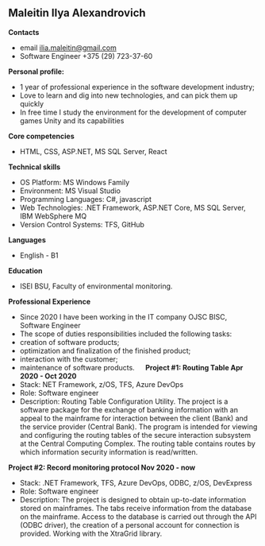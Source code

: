 ## Maleitin Ilya Alexandrovich
**Contacts**
* email ilia.maleitin@gmail.com
* Software Engineer	+375 (29) 723-37-60

**Personal profile:**
* 1 year of professional experience in the software development industry;
* Love to learn and dig into new technologies, and can pick them up quickly
* In free time I study the environment for the development of computer games Unity and its capabilities	

**Core competencies**	
* HTML, CSS, ASP.NET, MS SQL Server, React

**Technical skills**
* OS Platform:	MS Windows Family
* Environment:	MS Visual Studio
* Programming Languages:	С#, javascript
* Web Technologies:	.NET Framework, ASP.NET Core, MS SQL Server, IBM WebSphere MQ
* Version Control Systems:	TFS, GitHub

**Languages**
* English - B1

**Education**
* ISEI BSU, Faculty of environmental monitoring.

**Professional Experience**
* Since 2020 I have been working in the IT company OJSC BISC, Software Engineer
* The scope of duties responsibilities included the following tasks:
* creation of software products;
* optimization and finalization of the finished product;
* interaction with the customer;
* maintenance of software products.
 
**Project #1: Routing Table	Apr 2020 - Oct 2020**
* Stack:	NET Framework, z/OS, TFS, Azure DevOps
* Role:	Software engineer
* Description:	Routing Table Configuration Utility. The project is a software package for the exchange of banking information with an appeal to the mainframe for interaction between the client (Bank) and the service provider (Central Bank).
The program is intended for viewing and configuring the routing tables of the secure interaction subsystem at the Central Computing Complex. The routing table contains routes by which information security information is read/written.

**Project #2: Record monitoring protocol	Nov 2020 - now**
* Stack:	.NET Framework, TFS, Azure DevOps, ODBC, z/OS, DevExpress
* Role:	Software engineer
* Description:	The project is designed to obtain up-to-date information stored on mainframes.
The tabs receive information from the database on the mainframe. Access to the database is carried out through the API (ODBC driver), the creation of a personal account for connection is provided. Working with the XtraGrid library.
